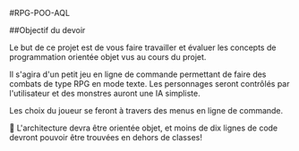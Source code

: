 #RPG-POO-AQL

##Objectif du devoir

Le but de ce projet est de vous faire travailler et évaluer les concepts de programmation orientée objet vus au cours du projet.

Il s'agira d'un petit jeu en ligne de commande permettant de faire des combats de type RPG en mode texte. Les personnages seront contrôlés par l'utilisateur et des monstres auront une IA simpliste.

Les choix du joueur se feront à travers des menus en ligne de commande.

🚧 L'architecture devra être orientée objet, et moins de dix lignes de code devront pouvoir être trouvées en dehors de classes!